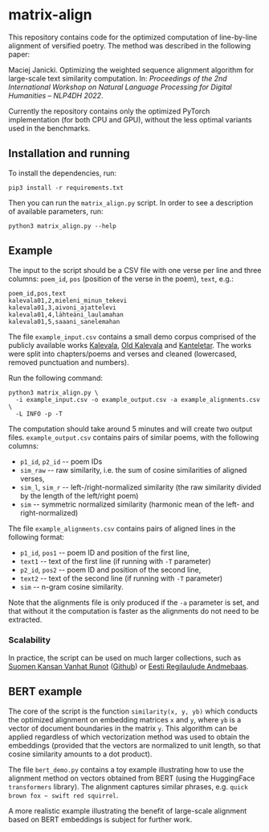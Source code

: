 # matrix-align

This repository contains code for the optimized computation of
line-by-line alignment of versified poetry. The method was described in
the following paper:

Maciej Janicki. Optimizing the weighted sequence alignment algorithm
for large-scale text similarity computation. In: *Proceedings of the
2nd International Workshop on Natural Language Processing for Digital
Humanities – NLP4DH 2022*.

Currently the repository contains only the optimized PyTorch
implementation (for both CPU and GPU), without the less optimal variants
used in the benchmarks.

## Installation and running

To install the dependencies, run:
```
pip3 install -r requirements.txt
```

Then you can run the `matrix_align.py` script. In order to see a
description of available parameters, run:
```
python3 matrix_align.py --help
```

## Example

The input to the script should be a CSV file with one verse per line
and three columns: `poem_id`, `pos` (position of the verse in the poem),
`text`, e.g.:
```
poem_id,pos,text
kalevala01,2,mieleni_minun_tekevi
kalevala01,3,aivoni_ajattelevi
kalevala01,4,lähteäni_laulamahan
kalevala01,5,saaani_sanelemahan
```

The file `example_input.csv` contains a small demo corpus comprised
of the publicly available works
[Kalevala](https://www.gutenberg.org/ebooks/7000),
[Old Kalevala](https://www.gutenberg.org/ebooks/48380)
and [Kanteletar](https://www.gutenberg.org/ebooks/7078).
The works were split into chapters/poems and verses and cleaned
(lowercased, removed punctuation and numbers).

Run the following command:
```
python3 matrix_align.py \
  -i example_input.csv -o example_output.csv -a example_alignments.csv \
  -L INFO -p -T
```

The computation should take around 5 minutes and will create two output
files. `example_output.csv` contains pairs of similar poems, with the
following columns:
* `p1_id`, `p2_id` -- poem IDs
* `sim_raw` -- raw similarity, i.e. the sum of cosine similarities of aligned verses,
* `sim_l`, `sim_r` -- left-/right-normalized similarity (the raw similarity divided by the length of the left/right poem)
* `sim` -- symmetric normalized similarity (harmonic mean of the left- and right-normalized)

The file `example_alignments.csv` contains pairs of aligned lines in
the following format:
* `p1_id`, `pos1` -- poem ID and position of the first line,
* `text1` -- text of the first line (if running with `-T` parameter)
* `p2_id`, `pos2` -- poem ID and position of the second line,
* `text2` -- text of the second line (if running with `-T` parameter)
* `sim` -- n-gram cosine similarity.

Note that the alignments file is only produced if the `-a` parameter is
set, and that without it the computation is faster as the alignments do
not need to be extracted.

### Scalability

In practice, the script can be used on much larger collections, such as
[Suomen Kansan Vanhat Runot](https://skvr.fi/) ([Github](https://github.com/sks190/SKVR))
or [Eesti Regilaulude Andmebaas](https://www.folklore.ee/regilaul/andmebaas/).

## BERT example

The core of the script is the function `similarity(x, y, yb)` which conducts
the optimized alignment on embedding matrices `x` and `y`, where `yb`
is a vector of document boundaries in the matrix `y`. This algorithm
can be applied regardless of which vectorization method was used to obtain
the embeddings (provided that the vectors are normalized to unit length,
so that cosine similarity amounts to a dot product).

The file `bert_demo.py` contains a toy example illustrating how to use
the alignment method on vectors obtained from BERT (using the HuggingFace
`transformers` library). The alignment captures similar phrases, e.g.
`quick brown fox ~ swift red squirrel`.

A more realistic example illustrating the benefit of large-scale alignment
based on BERT embeddings is subject for further work.

